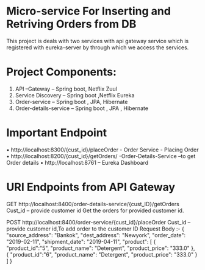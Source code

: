 # Micro-service For Inserting and Retriving  Orders from DB 


This project is deals with two services with api gateway service which is registered with eureka-server by through which we access the services.

# Project Components:

1.	API –Gateway – Spring boot, Netflix Zuul
2.	Service Discovery – Spring boot ,Netflix Eureka 
3.	Order-service – Spring boot , JPA, Hibernate
4.	Order-details-service – Spring boot , JPA , Hibernate

# Important Endpoint 
•	http://localhost:8300/{cust_id}/placeOrder - Order Service - Placing Order
•	http://localhost:8200/{cust_id}/getOrders/ -Order-Details-Service –to get Order details
•	http://localhost:8761 – Eureka Dashboard

# URI Endpoints from API Gateway 

GET	http://localhost:8400/order-details-service/{cust_ID}/getOrders	Cust_id – provide customer id	Get the orders for provided customer id.

POST	http://localhost:8400/order-service/{cust_id}/placeOrder	Cust_id – provide customer id,To add order to the customer ID
Request Body :-
        {
            "source_address": "Bankok",
            "dest_address": "Newyork",
            "order_date": "2019-02-11",
            "shipment_date": "2019-04-11",
            "product": [
                  {
                  "product_id":"5",
                  "product_name": "Detergent",
                  "product_price": "333.0"
                  },
                  {
                  "product_id":"6",
                  "product_name": "Detergent",
                  "product_price": "333.0"
                  }
                  ]
}	


